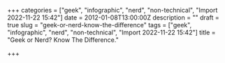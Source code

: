 +++
categories = ["geek", "infographic", "nerd", "non-technical", "Import 2022-11-22 15:42"]
date = 2012-01-08T13:00:00Z
description = ""
draft = true
slug = "geek-or-nerd-know-the-difference"
tags = ["geek", "infographic", "nerd", "non-technical", "Import 2022-11-22 15:42"]
title = "Geek or Nerd? Know The Difference."

+++




